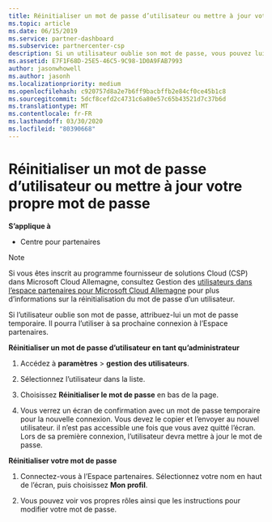```yaml
---
title: Réinitialiser un mot de passe d’utilisateur ou mettre à jour votre propre mot de passe | Espace partenaires
ms.topic: article
ms.date: 06/15/2019
ms.service: partner-dashboard
ms.subservice: partnercenter-csp
description: Si un utilisateur oublie son mot de passe, vous pouvez lui attribuer un nouveau mot de passe temporaire. Il pourra l’utiliser à sa prochaine connexion à l’Espace partenaires.
ms.assetid: E7F1F68D-25E5-46C5-9C98-1D0A9FAB7993
author: jasonwhowell
ms.author: jasonh
ms.localizationpriority: medium
ms.openlocfilehash: c920757d8a2e7b6ff9bacbffb2e84cf0ce45b1c8
ms.sourcegitcommit: 5dcf8cefd2c4731c6a80e57c65b43521d7c37b6d
ms.translationtype: MT
ms.contentlocale: fr-FR
ms.lasthandoff: 03/30/2020
ms.locfileid: "80390668"
---
```

# <a name="reset-a-user-password-or-update-your-own-password"></a>Réinitialiser un mot de passe d’utilisateur ou mettre à jour votre propre mot de passe

**S’applique à**

-  Centre pour partenaires
   
> [!NOTE]  
>  Si vous êtes inscrit au programme fournisseur de solutions Cloud (CSP) dans Microsoft Cloud Allemagne, consultez Gestion des [utilisateurs dans l’espace partenaires pour Microsoft Cloud Allemagne](user-management-in-partner-center-for-microsoft-cloud-germany.md) pour plus d’informations sur la réinitialisation du mot de passe d’un utilisateur.

Si l’utilisateur oublie son mot de passe, attribuez-lui un mot de passe temporaire. Il pourra l’utiliser à sa prochaine connexion à l’Espace partenaires.

**Réinitialiser un mot de passe d’utilisateur en tant qu’administrateur**

1.  Accédez à **paramètres** &gt; **gestion des utilisateurs**.
2.  Sélectionnez l’utilisateur dans la liste.

3.  Choisissez **Réinitialiser le mot de passe** en bas de la page.

4.  Vous verrez un écran de confirmation avec un mot de passe temporaire pour la nouvelle connexion. Vous devez le copier et l’envoyer au nouvel utilisateur. il n’est pas accessible une fois que vous avez quitté l’écran. Lors de sa première connexion, l’utilisateur devra mettre à jour le mot de passe.

**Réinitialiser votre mot de passe**

1.  Connectez-vous à l’Espace partenaires. Sélectionnez votre nom en haut de l’écran, puis choisissez **Mon profil**.

2.  Vous pouvez voir vos propres rôles ainsi que les instructions pour modifier votre mot de passe.

 

 



